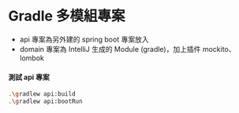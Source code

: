 # Gradle 多模組專案
* api 專案為另外建的 spring boot 專案放入
* domain 專案為 IntelliJ 生成的 Module (gradle)，加上插件 mockito、lombok

#### 測試 api 專案
```bash
.\gradlew api:build
.\gradlew api:bootRun
```
